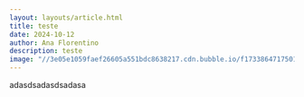 ```yaml
---
layout: layouts/article.html
title: teste
date: 2024-10-12
author: Ana Florentino
description: teste
image: "//3e05e1059faef26605a551bdc8638217.cdn.bubble.io/f1733864717501x600151463502277400/Luuk_de_Jong_2022.jpg"
---
```


adasdsadasdsadasa
